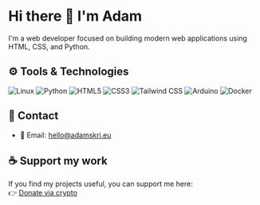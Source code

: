 # Hi there 👋 I'm Adam
I'm a web developer focused on building modern web applications using HTML, CSS, and Python.


## ⚙️ Tools & Technologies

![Linux](https://img.shields.io/badge/Linux-%23000000.svg?style=flat&logo=linux&logoColor=white)
![Python](https://img.shields.io/badge/Python-%233776AB.svg?style=flat&logo=python&logoColor=white)
![HTML5](https://img.shields.io/badge/HTML5-%23E34F26.svg?style=flat&logo=html5&logoColor=white)
![CSS3](https://img.shields.io/badge/CSS3-%231572B6.svg?style=flat&logo=css3&logoColor=white)
![Tailwind CSS](https://img.shields.io/badge/Tailwind_CSS-%2338B2AC.svg?style=flat&logo=tailwind-css&logoColor=white)
![Arduino](https://img.shields.io/badge/Arduino-%2300979D.svg?style=flat&logo=arduino&logoColor=white)
![Docker](https://img.shields.io/badge/Docker-%230db7ed.svg?style=flat&logo=docker&logoColor=white)


## 💬 Contact

- 📧 Email: hello@adamskri.eu


## ☕ Support my work

If you find my projects useful, you can support me here:  
👉 [Donate via crypto](crypto_donate.md)

